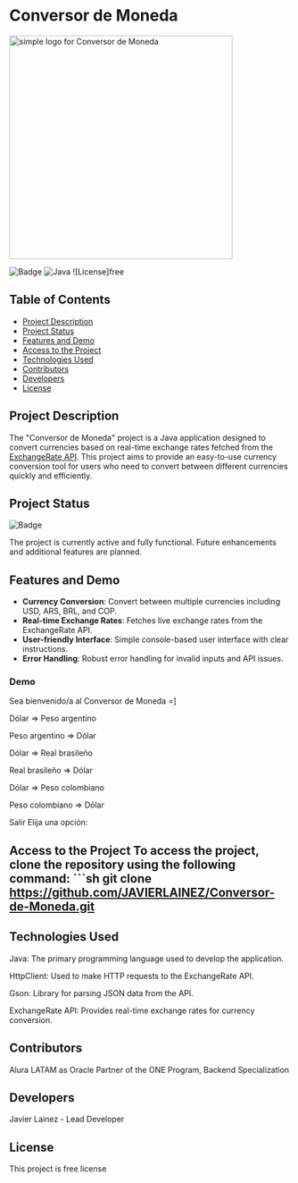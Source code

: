 # Conversor de Moneda

<img src="https://github.com/user-attachments/assets/8c45aca0-91c4-4ae5-b630-2f83b260b8ed" alt="simple logo for Conversor de Moneda" width="400" height="400">



![Badge](https://img.shields.io/badge/Status-Active-green) ![Java](https://img.shields.io/badge/Java-17-brightgreen) ![License]free

## Table of Contents

- [Project Description](#project-description)
- [Project Status](#project-status)
- [Features and Demo](#features-and-demo)
- [Access to the Project](#access-to-the-project)
- [Technologies Used](#technologies-used)
- [Contributors](#contributors)
- [Developers](#developers)
- [License](#license)

## Project Description

The "Conversor de Moneda" project is a Java application designed to convert currencies based on real-time exchange rates fetched from the [ExchangeRate API](https://www.exchangerate-api.com/). This project aims to provide an easy-to-use currency conversion tool for users who need to convert between different currencies quickly and efficiently.

## Project Status

![Badge](https://img.shields.io/badge/Status-Active-green)

The project is currently active and fully functional. Future enhancements and additional features are planned.

## Features and Demo

- **Currency Conversion**: Convert between multiple currencies including USD, ARS, BRL, and COP.
- **Real-time Exchange Rates**: Fetches live exchange rates from the ExchangeRate API.
- **User-friendly Interface**: Simple console-based user interface with clear instructions.
- **Error Handling**: Robust error handling for invalid inputs and API issues.

### Demo
Sea bienvenido/a al Conversor de Moneda =]

Dólar => Peso argentino

Peso argentino => Dólar

Dólar => Real brasileño

Real brasileño => Dólar

Dólar => Peso colombiano

Peso colombiano => Dólar

Salir Elija una opción:

## Access to the Project To access the project, clone the repository using the following command: ```sh git clone https://github.com/JAVIERLAINEZ/Conversor-de-Moneda.git

## Technologies Used
Java: The primary programming language used to develop the application.

HttpClient: Used to make HTTP requests to the ExchangeRate API.

Gson: Library for parsing JSON data from the API.

ExchangeRate API: Provides real-time exchange rates for currency conversion.

## Contributors
Alura LATAM as Oracle Partner of the ONE Program, Backend Specialization 

## Developers
Javier Lainez - Lead Developer

## License
This project is free license
